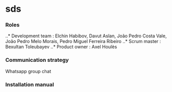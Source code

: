 # sds

### Roles
..* Development team : Elchin Habibov, Davut Aslan, João Pedro Costa Vale, João Pedro Melo Morais, Pedro Miguel Ferreira Ribeiro
..* Scrum master : Bexultan Toleubayev
..* Product owner : Axel Houlès

### Communication strategy
Whatsapp group chat 

### Installation manual

